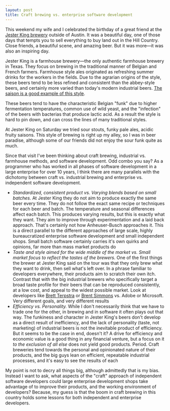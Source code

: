 ```yaml
---
layout: post
title: Craft brewing vs. enterprise software development
---
```

This weekend my wife and I celebrated the birthday of a great friend at the [Jester King brewery](http://jesterkingbrewery.com) outside of Austin. It was a beautiful day, one of those days that tempts you to sell everything to buy land out in the Hill Country. Close friends, a beautiful scene, and amazing beer. But it was more—it was also an inspiring day.

Jester King is a farmhouse brewery—the only authentic farmhouse brewery in Texas. They focus on brewing in the traditional manner of Belgian and French farmers. Farmhouse style ales originated as refreshing summer drinks for the workers in the fields. Due to the agrarian origins of the style, these beers tend to be less refined and consistent than the abbey-style beers, and certainly more varied than today's modern industrial beers. [The saison is a good  example of this style](http://en.wikipedia.org/wiki/Saison#History).

These beers tend to have the characteristic Belgian "funk" due to higher fermentation temperatures, common use of wild yeast, and the "infection" of the beers with bacterias that produce lactic acid. As a result the style is hard to pin down, and can cross the lines of many traditional styles.

At Jester King on Saturday we tried sour stouts, funky pale ales, acidic fruity saisons. This style of brewing is right up my alley, so I was in beer paradise, although some of our friends did not enjoy the sour funk quite as much.

Since that visit I've been thinking about craft brewing, industrial vs. farmhouse methods, and software development. Odd combo you say? As a programmer who has worked in all phases of software development in a large enterprise for over 10 years, I think there are many parallels with the dichotomy between craft vs. industrial brewing and enterprise vs. independent software development.

* *Standardized, consistent product vs. Varying blends based on small batches.* At Jester King they do not aim to produce exactly the same beer every time. They do not follow the exact same recipe or techniques for each beer and batch.  The temperature and seasonal differences affect each batch. This produces varying results, but this is exactly what they want. They aim to improve through experimentation and a laid back approach. That's certainly not how Anheuser-Busch approaches it. This is a direct parallel to the different approaches of large scale, highly bureaucratized enterprise software development and small independent shops. Small batch software certainly carries it's own quirks and opinions, far more than mass market products do
* *Taste and style aimed for the wide middle of the market vs. Small market focus to reflect the tastes of the brewers.* One of the first things the brewer at Jester King said on the tour was that they only brew what they want to drink, then sell what's left over. In a phrase familiar to developers everywhere, their products aim to scratch their own itch. Contrast that with the big industrial brewers who specifically target a broad taste profile for their beers that can be reproduced consistently, at a low cost, and appeal to the widest possible market. Look at developers like [Brett Terpstra](http://brettterpstra.com) or [Brent Simmons](http://inessential.com) vs. Adobe or Microsoft. Very different goals, and very different results
* *Efficiency vs. Personality.* While I don't necessarily think that we have to trade one for the other, in brewing and in software it often plays out that way. The funkiness and character in Jester King's beers don't develop as a direct result of inefficiency, and the lack of personality (taste, not marketing) of industrial beers is not the inevitable product of efficiency. But it seems to be the case in end, doesn't it? A drive for efficiency and economic value is a good thing in any financial venture, but a focus on it *to the exclusion of all else* does not yield good products. Period. Craft breweries tend towards the personal and opinionated nature of their products, and the big guys lean on efficient, repeatable industrial processes, and it's easy to see the results of each

My point is not to decry all things big, although admittedly that is my bias. Instead I want to ask, what aspects of the "craft" approach of independent software developers could large enterprise development shops take advantage of to improve their products, and the working environment of developers? Because, my guess is that the boom in craft brewing in this country holds some lessons for both independent and enterprise developers.
